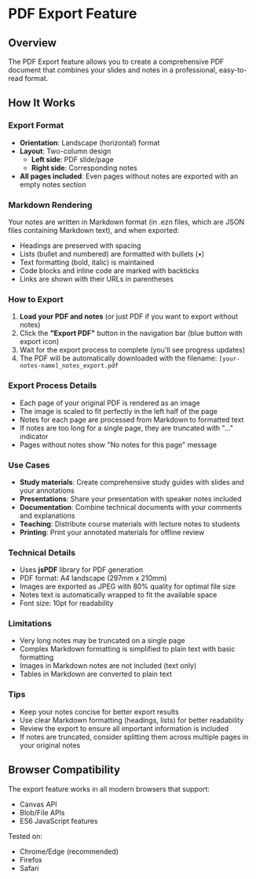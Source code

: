 # PDF Export Feature

## Overview
The PDF Export feature allows you to create a comprehensive PDF document that combines your slides and notes in a professional, easy-to-read format.

## How It Works

### Export Format
- **Orientation**: Landscape (horizontal) format
- **Layout**: Two-column design
  - **Left side**: PDF slide/page
  - **Right side**: Corresponding notes
- **All pages included**: Even pages without notes are exported with an empty notes section

### Markdown Rendering
Your notes are written in Markdown format (in .ezn files, which are JSON files containing Markdown text), and when exported:
- Headings are preserved with spacing
- Lists (bullet and numbered) are formatted with bullets (•)
- Text formatting (bold, italic) is maintained
- Code blocks and inline code are marked with backticks
- Links are shown with their URLs in parentheses

### How to Export

1. **Load your PDF and notes** (or just PDF if you want to export without notes)
2. Click the **"Export PDF"** button in the navigation bar (blue button with export icon)
3. Wait for the export process to complete (you'll see progress updates)
4. The PDF will be automatically downloaded with the filename: `[your-notes-name]_notes_export.pdf`

### Export Process Details
- Each page of your original PDF is rendered as an image
- The image is scaled to fit perfectly in the left half of the page
- Notes for each page are processed from Markdown to formatted text
- If notes are too long for a single page, they are truncated with "..." indicator
- Pages without notes show "No notes for this page" message

### Use Cases
- **Study materials**: Create comprehensive study guides with slides and your annotations
- **Presentations**: Share your presentation with speaker notes included
- **Documentation**: Combine technical documents with your comments and explanations
- **Teaching**: Distribute course materials with lecture notes to students
- **Printing**: Print your annotated materials for offline review

### Technical Details
- Uses **jsPDF** library for PDF generation
- PDF format: A4 landscape (297mm x 210mm)
- Images are exported as JPEG with 80% quality for optimal file size
- Notes text is automatically wrapped to fit the available space
- Font size: 10pt for readability

### Limitations
- Very long notes may be truncated on a single page
- Complex Markdown formatting is simplified to plain text with basic formatting
- Images in Markdown notes are not included (text only)
- Tables in Markdown are converted to plain text

### Tips
- Keep your notes concise for better export results
- Use clear Markdown formatting (headings, lists) for better readability
- Review the export to ensure all important information is included
- If notes are truncated, consider splitting them across multiple pages in your original notes

## Browser Compatibility
The export feature works in all modern browsers that support:
- Canvas API
- Blob/File APIs
- ES6 JavaScript features

Tested on:
- Chrome/Edge (recommended)
- Firefox
- Safari
